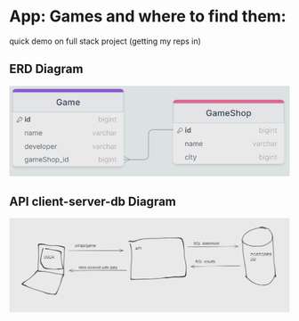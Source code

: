 # App: Games and where to find them:
quick demo on full stack project (getting my reps in)


## ERD Diagram
![gameshopDiagram](https://github.com/thiem-dev/sampleFullStack1/blob/main/assets/gameshopERD1.png)

## API client-server-db Diagram
![backendAPI-Diagram](https://github.com/thiem-dev/sampleFullStack1/blob/main/assets/client-server-dbv1.png)
